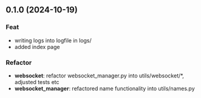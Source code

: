 ## 0.1.0 (2024-10-19)

### Feat

- writing logs into logfile in logs/
- added index page

### Refactor

- **websocket**: refactor websocket_manager.py into utils/websocket/*, adjusted tests etc
- **websocket_manager**: refactored name functionality into utils/names.py
